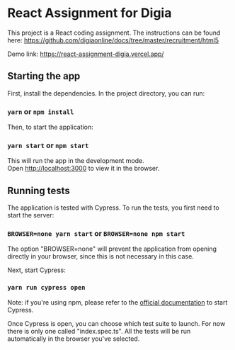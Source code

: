 # React Assignment for Digia

This project is a React coding assignment. The instructions can be found here: https://github.com/digiaonline/docs/tree/master/recruitment/html5

Demo link: https://react-assignment-digia.vercel.app/

## Starting the app

First, install the dependencies. In the project directory, you can run:

### `yarn` or `npm install`

Then, to start the application:

### `yarn start` or `npm start`

This will run the app in the development mode.\
Open [http://localhost:3000](http://localhost:3000) to view it in the browser.

## Running tests

The application is tested with Cypress. To run the tests, you first need to start the server:

### `BROWSER=none yarn start` or `BROWSER=none npm start`

The option "BROWSER=none" will prevent the application from opening directly in your browser, since this is not necessary in this case.

Next, start Cypress:

### `yarn run cypress open`

Note: if you're using npm, please refer to the [official documentation](https://docs.cypress.io/guides/getting-started/installing-cypress#Opening-Cypress) to start Cypress.

Once Cypress is open, you can choose which test suite to launch. For now there is only one called "index.spec.ts". All the tests will be run automatically in the browser you've selected.
